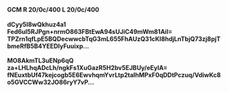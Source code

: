 #### GCM R 20/0c/400 L 20/0c/400
**dCyy5I8wQkhuz4a1**<br/>**Fed6ul5RJPgn+nrmO863FBtEwA94sUJiC49mWm81AiI=**<br/>**TPZrn1qfLpE5BQDecwwcbTqG3mL655FhAUzQ31cKI8hdjLnTbjQ73zj8pjTbmeRfB5B4YEEDIyFuuixp...**<br/><br/>
**MO8AkmTL3uENp6qQ**<br/>**za+LHLhqADcLh/ngkFs1XuGazR5H2bv5EJBUy/eEylA=**<br/>**fNEuxtbUf47kejcogb5E6EwvhqmYvrLtp2taIhMPxF0qDDtPczuq/VdiwKc8o5GVCCWw32JO86ryY7vP...**